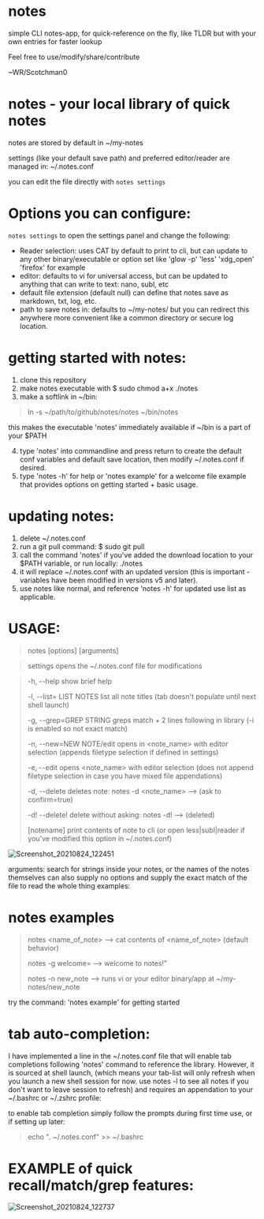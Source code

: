 # notes
simple CLI notes-app, for quick-reference on the fly, like TLDR but with your own entries for faster lookup

Feel free to use/modify/share/contribute

~WR/Scotchman0

# notes - your local library of quick notes
 
notes are stored by default in ~/my-notes 

settings (like your default save path) and preferred editor/reader are managed in: ~/.notes.conf

you can edit the file directly with `notes settings`

# Options you can configure:
`notes settings` to open the settings panel and change the following:
- Reader selection: uses CAT by default to print to cli, but can update to any other binary/executable or option set like 'glow -p' 'less' 'xdg_open' 'firefox' for example
- editor: defaults to vi for universal access, but can be updated to anything that can write to text: nano, subl, etc
- default file extension (default null) can define that notes save as markdown, txt, log, etc. 
- path to save notes in: defaults to ~/my-notes/ but you can redirect this anywhere more convenient like a common directory or secure log location.


# getting started with notes: 
1. clone this repository
2. make notes executable with $ sudo chmod a+x ./notes
3. make a softlink in ~/bin:
> ln -s ~/path/to/github/notes/notes ~/bin/notes

this makes the executable 'notes' immediately available if ~/bin is a part of your $PATH

4. type 'notes' into commandline and press return to create the default conf variables and default save location, then modify ~/.notes.conf if desired. 
5. type 'notes -h' for help or 'notes example' for a welcome file example that provides options on getting started + basic usage.

# updating notes:
1. delete ~/.notes.conf
2. run a git pull command: $ sudo git pull
3. call the command 'notes' if you've added the download location to your $PATH variable, or run locally: ./notes
4. it will replace ~/.notes.conf with an updated version (this is important -variables have been modified in versions v5 and later).
5. use notes like normal, and reference 'notes -h' for updated use list as applicable.

# USAGE:

> notes [options] [arguments]

> settings                  opens the ~/.notes.conf file for modifications
 
> -h, --help                show brief help
> 
> -l, --list= LIST NOTES    list all note titles (tab doesn't populate until next shell launch)
> 
> -g, --grep=GREP STRING    greps match + 2 lines following in library (-i is enabled so not exact match)
> 
> -n, --new=NEW NOTE/edit   opens in <note_name> with editor selection (appends filetype selection if defined in settings)
> 
> -e, --edit                opens <note_name> with editor selection (does not append filetype selection in case you have mixed file appendations)
>
> -d, --delete              deletes note: notes -d <note_name> --> (ask to confirm=true)
> 
> -d! --delete!             delete without asking: notes -d! <notename>  --> (deleted)
>
> [notename]                print contents of note to cli (or open less|subl|reader if you've modified this option in ~/.notes.conf)


 
 ![Screenshot_20210824_122451](https://user-images.githubusercontent.com/35974491/130654524-59f26288-1fba-44a8-b461-162695795020.png)

 
arguments:
search for strings inside your notes, or the names of the notes themselves
can also supply no options and supply the exact match of the file to read the whole thing
examples:
 
# notes examples
> notes <name_of_note> --> cat contents of <name_of_note> (default behavior)
> 
> notes -g welcome= --> welcome to notes!"
> 
> notes -n new_note --> runs vi or your editor binary/app at ~/my-notes/new_note

try the command: 'notes example' for getting started


# tab auto-completion:

I have implemented a line in the ~/.notes.conf file that will enable tab completions following 'notes' command to reference the library. 
However, it is sourced at shell launch, (which means your tab-list will only refresh when you launch a new shell session for now. use notes -l to see all notes if you don't want to leave session to refresh) and requires an appendation to your ~/.bashrc or ~/.zshrc profile:

to enable tab completion simply follow the prompts during first time use, or if setting up later:

> echo ". ~/.notes.conf" >> ~/.bashrc
 
 
 # EXAMPLE of quick recall/match/grep features:
 
![Screenshot_20210824_122737](https://user-images.githubusercontent.com/35974491/130654683-d4eb0a44-6300-4509-9d38-e08c88211d09.png)
